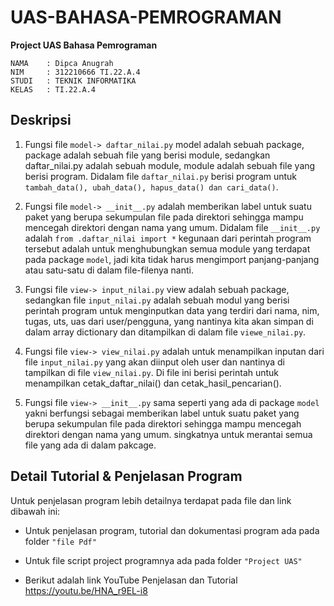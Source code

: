 # UAS-BAHASA-PEMROGRAMAN
**Project UAS Bahasa Pemrograman**
```
NAMA    : Dipca Anugrah 
NIM     : 312210666 TI.22.A.4
STUDI   : TEKNIK INFORMATIKA
KELAS   : TI.22.A.4
```

## Deskripsi
1. Fungsi file `model-> daftar_nilai.py` model adalah sebuah package, package adalah sebuah file yang berisi module, sedangkan daftar_nilai.py adalah sebuah module, module adalah sebuah file yang berisi program. Didalam file `daftar_nilai.py` berisi program untuk `tambah_data(), ubah_data(), hapus_data() dan cari_data()`.

2. Fungsi file `model-> __init__.py` adalah memberikan label untuk suatu paket yang berupa sekumpulan file pada direktori sehingga mampu mencegah direktori dengan nama yang umum. Didalam file `__init__.py` adalah `from .daftar_nilai import *` kegunaan dari perintah program tersebut adalah untuk menghubungkan semua module yang terdapat pada package `model`, jadi kita tidak harus mengimport panjang-panjang atau satu-satu di dalam file-filenya nanti.

3. Fungsi file `view-> input_nilai.py` view adalah sebuah package, sedangkan file `input_nilai.py` adalah sebuah modul yang berisi perintah program untuk menginputkan data yang terdiri dari nama, nim, tugas, uts, uas dari user/pengguna, yang nantinya kita akan simpan di dalam array dictionary dan ditampilkan di dalam file `viewe_nilai.py`.

4. Fungsi file `view-> view_nilai.py` adalah untuk menampilkan inputan dari file `input_nilai.py` yang akan diinput oleh user dan nantinya di tampilkan di file `view_nilai.py`. Di file ini berisi perintah untuk menampilkan cetak_daftar_nilai() dan cetak_hasil_pencarian().

5. Fungsi file `view-> __init__.py` sama seperti yang ada di package `model` yakni berfungsi sebagai memberikan label untuk suatu paket yang berupa sekumpulan file pada direktori sehingga mampu mencegah direktori dengan nama yang umum. singkatnya untuk merantai semua file yang ada di dalam pakcage.

## Detail Tutorial & Penjelasan Program 
Untuk penjelasan program lebih detailnya terdapat pada file dan link dibawah ini:

* Untuk penjelasan program, tutorial dan dokumentasi program ada pada folder `"file Pdf"`

* Untuk file script project programnya ada pada folder `"Project UAS"`

* Berikut adalah link YouTube Penjelasan dan Tutorial https://youtu.be/HNA_r9EL-i8 
